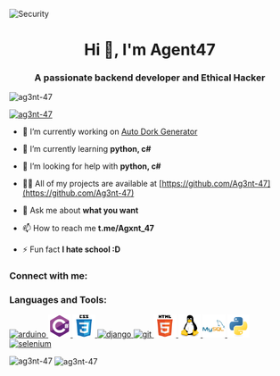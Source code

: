 ![Security](https://i.hizliresim.com/9sb19sk.jpg)

<h1 align="center">Hi 👋, I'm Agent47</h1>
<h3 align="center">A passionate backend developer and Ethical Hacker</h3>

<p align="left"> <img src="https://komarev.com/ghpvc/?username=ag3nt-47&label=Profile%20views&color=0ee50b&style=plastic" alt="ag3nt-47" /> </p>

<p align="left"> <a href="https://github.com/ryo-ma/github-profile-trophy"><img src="https://github-profile-trophy.vercel.app/?username=ag3nt-47" alt="ag3nt-47" /></a> </p>

- 🔭 I’m currently working on [Auto Dork Generator](#not-completed)

- 🌱 I’m currently learning **python, c#**

- 🤝 I’m looking for help with **python, c#**

- 👨‍💻 All of my projects are available at [https://github.com/Ag3nt-47](https://github.com/Ag3nt-47)

- 💬 Ask me about **what you want**

- 📫 How to reach me **t.me/Agxnt_47**

- ⚡ Fun fact **I hate school :D**

<h3 align="left">Connect with me:</h3>
<p align="left">
</p>

<h3 align="left">Languages and Tools:</h3>
<p align="left"> <a href="https://www.arduino.cc/" target="_blank" rel="noreferrer"> <img src="https://cdn.worldvectorlogo.com/logos/arduino-1.svg" alt="arduino" width="40" height="40"/> </a> <a href="https://www.w3schools.com/cs/" target="_blank" rel="noreferrer"> <img src="https://raw.githubusercontent.com/devicons/devicon/master/icons/csharp/csharp-original.svg" alt="csharp" width="40" height="40"/> </a> <a href="https://www.w3schools.com/css/" target="_blank" rel="noreferrer"> <img src="https://raw.githubusercontent.com/devicons/devicon/master/icons/css3/css3-original-wordmark.svg" alt="css3" width="40" height="40"/> </a> <a href="https://www.djangoproject.com/" target="_blank" rel="noreferrer"> <img src="https://cdn.worldvectorlogo.com/logos/django.svg" alt="django" width="40" height="40"/> </a> <a href="https://git-scm.com/" target="_blank" rel="noreferrer"> <img src="https://www.vectorlogo.zone/logos/git-scm/git-scm-icon.svg" alt="git" width="40" height="40"/> </a> <a href="https://www.w3.org/html/" target="_blank" rel="noreferrer"> <img src="https://raw.githubusercontent.com/devicons/devicon/master/icons/html5/html5-original-wordmark.svg" alt="html5" width="40" height="40"/> </a> <a href="https://www.linux.org/" target="_blank" rel="noreferrer"> <img src="https://raw.githubusercontent.com/devicons/devicon/master/icons/linux/linux-original.svg" alt="linux" width="40" height="40"/> </a> <a href="https://www.mysql.com/" target="_blank" rel="noreferrer"> <img src="https://raw.githubusercontent.com/devicons/devicon/master/icons/mysql/mysql-original-wordmark.svg" alt="mysql" width="40" height="40"/> </a> <a href="https://www.python.org" target="_blank" rel="noreferrer"> <img src="https://raw.githubusercontent.com/devicons/devicon/master/icons/python/python-original.svg" alt="python" width="40" height="40"/> </a> <a href="https://www.selenium.dev" target="_blank" rel="noreferrer"> <img src="https://raw.githubusercontent.com/detain/svg-logos/780f25886640cef088af994181646db2f6b1a3f8/svg/selenium-logo.svg" alt="selenium" width="40" height="40"/> </a> </p>

<p><img align="left" src="https://github-readme-stats.vercel.app/api/top-langs?username=ag3nt-47&show_icons=true&locale=en&layout=compact" alt="ag3nt-47" /></p>

<p>&nbsp;<img align="center" src="https://github-readme-stats.vercel.app/api?username=ag3nt-47&show_icons=true&locale=en" alt="ag3nt-47" /></p>

